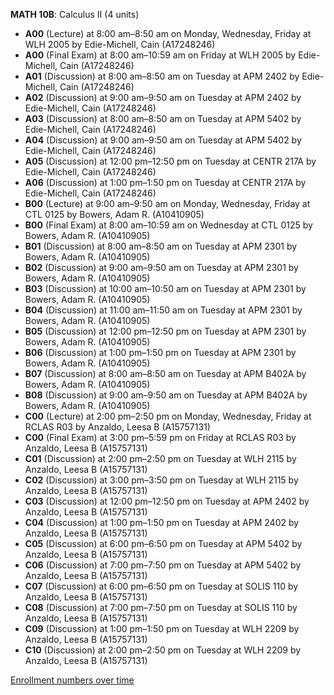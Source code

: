 **MATH 10B**: Calculus II (4 units)

- **A00** (Lecture) at 8:00 am–8:50 am on Monday, Wednesday, Friday at WLH 2005 by Edie-Michell, Cain (A17248246)
- **A00** (Final Exam) at 8:00 am–10:59 am on Friday at WLH 2005 by Edie-Michell, Cain (A17248246)
- **A01** (Discussion) at 8:00 am–8:50 am on Tuesday at APM 2402 by Edie-Michell, Cain (A17248246)
- **A02** (Discussion) at 9:00 am–9:50 am on Tuesday at APM 2402 by Edie-Michell, Cain (A17248246)
- **A03** (Discussion) at 8:00 am–8:50 am on Tuesday at APM 5402 by Edie-Michell, Cain (A17248246)
- **A04** (Discussion) at 9:00 am–9:50 am on Tuesday at APM 5402 by Edie-Michell, Cain (A17248246)
- **A05** (Discussion) at 12:00 pm–12:50 pm on Tuesday at CENTR 217A by Edie-Michell, Cain (A17248246)
- **A06** (Discussion) at 1:00 pm–1:50 pm on Tuesday at CENTR 217A by Edie-Michell, Cain (A17248246)
- **B00** (Lecture) at 9:00 am–9:50 am on Monday, Wednesday, Friday at CTL 0125 by Bowers, Adam R. (A10410905)
- **B00** (Final Exam) at 8:00 am–10:59 am on Wednesday at CTL 0125 by Bowers, Adam R. (A10410905)
- **B01** (Discussion) at 8:00 am–8:50 am on Tuesday at APM 2301 by Bowers, Adam R. (A10410905)
- **B02** (Discussion) at 9:00 am–9:50 am on Tuesday at APM 2301 by Bowers, Adam R. (A10410905)
- **B03** (Discussion) at 10:00 am–10:50 am on Tuesday at APM 2301 by Bowers, Adam R. (A10410905)
- **B04** (Discussion) at 11:00 am–11:50 am on Tuesday at APM 2301 by Bowers, Adam R. (A10410905)
- **B05** (Discussion) at 12:00 pm–12:50 pm on Tuesday at APM 2301 by Bowers, Adam R. (A10410905)
- **B06** (Discussion) at 1:00 pm–1:50 pm on Tuesday at APM 2301 by Bowers, Adam R. (A10410905)
- **B07** (Discussion) at 8:00 am–8:50 am on Tuesday at APM B402A by Bowers, Adam R. (A10410905)
- **B08** (Discussion) at 9:00 am–9:50 am on Tuesday at APM B402A by Bowers, Adam R. (A10410905)
- **C00** (Lecture) at 2:00 pm–2:50 pm on Monday, Wednesday, Friday at RCLAS R03 by Anzaldo, Leesa B (A15757131)
- **C00** (Final Exam) at 3:00 pm–5:59 pm on Friday at RCLAS R03 by Anzaldo, Leesa B (A15757131)
- **C01** (Discussion) at 2:00 pm–2:50 pm on Tuesday at WLH 2115 by Anzaldo, Leesa B (A15757131)
- **C02** (Discussion) at 3:00 pm–3:50 pm on Tuesday at WLH 2115 by Anzaldo, Leesa B (A15757131)
- **C03** (Discussion) at 12:00 pm–12:50 pm on Tuesday at APM 2402 by Anzaldo, Leesa B (A15757131)
- **C04** (Discussion) at 1:00 pm–1:50 pm on Tuesday at APM 2402 by Anzaldo, Leesa B (A15757131)
- **C05** (Discussion) at 6:00 pm–6:50 pm on Tuesday at APM 5402 by Anzaldo, Leesa B (A15757131)
- **C06** (Discussion) at 7:00 pm–7:50 pm on Tuesday at APM 5402 by Anzaldo, Leesa B (A15757131)
- **C07** (Discussion) at 6:00 pm–6:50 pm on Tuesday at SOLIS 110 by Anzaldo, Leesa B (A15757131)
- **C08** (Discussion) at 7:00 pm–7:50 pm on Tuesday at SOLIS 110 by Anzaldo, Leesa B (A15757131)
- **C09** (Discussion) at 1:00 pm–1:50 pm on Tuesday at WLH 2209 by Anzaldo, Leesa B (A15757131)
- **C10** (Discussion) at 2:00 pm–2:50 pm on Tuesday at WLH 2209 by Anzaldo, Leesa B (A15757131)

[Enrollment numbers over time](./MATH10B.tsv)
